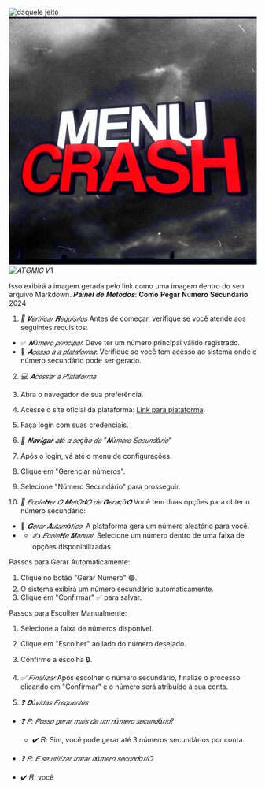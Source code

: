![daquele jeito](https://dummyimage.com/800x400/000/0000ff&text=ATOMIC+PAINEL)
![Texto alternativo](img/perfil/crash.jpg)
![𝐴𝑇𝛩𝑀𝐼𝐶 𝑉1](https://readme-typing-svg.herokuapp.com/?font=mono&size=50&duration=5000&color=0000FF&center=falso&vCenter=falso&lines=%F0%9D%90%8F%F0%9D%90%80%F0%9D%90%88%F0%9D%90%8D%F0%9D%90%84%F0%9D%90%8B%20%20%F0%9D%90%B4%F0%9D%91%87%F0%9D%9B%A9%F0%9D%91%80%F0%9D%90%BC%F0%9D%90%B6%20%F0%9D%91%891%20%20%F0%9F%8C%8A;+%F0%9D%90%81%F0%9D%90%B2%20%F0%9D%90%91%F0%9D%90%80%F0%9D%90%91%F0%9D%90%8E%20%F0%9D%90%8C%F0%9D%90%8E%F0%9D%90%83%F0%9D%90%99%20e;+%F0%9D%90%83%F0%9D%90%91%F0%9D%90%80%F0%9D%90%86%F0%9D%90%8E%F0%9D%90%8D%20%F0%9D%90%8C%F0%9D%90%8E%F0%9D%90%83%F0%9D%90%83%F0%9D%90%84%F0%9D%90%91;+%F0%9F%94%A5%20%F0%9D%90%93%F0%9D%90%94%F0%9D%90%83%F0%9D%90%8E%20%F0%9D%90%8D%F0%9D%90%8E%F0%9D%90%92%F0%9D%90%92%F0%9D%90%8E%20%F0%9F%94%A5)

Isso exibirá a imagem gerada pelo link como uma imagem dentro do seu arquivo Markdown.
𝑷𝒂𝒊𝒏𝒆𝒍 𝒅𝒆 𝑴𝒆𝒕𝒐𝒅𝒐𝒔: 𝐂𝐨𝐦𝐨 𝐏𝐞𝐠𝐚𝐫 𝐍ú𝐦𝐞𝐫𝐨 𝐒𝐞𝐜𝐮𝐧𝐝á𝐫𝐢𝐨 2024

1. *🔎 𝑽𝑒𝑟𝑖𝑓𝑖𝑐𝑎𝑟 𝑹𝑒𝑞𝑢𝑖𝑠𝑖𝑡𝑜𝑠*
Antes de começar, verifique se você atende aos seguintes requisitos:
- ✅ *𝑵ú𝑚𝑒𝑟𝑜 𝑝𝑟𝑖𝑛𝑐𝑖𝑝𝑎𝑙*: Deve ter um número principal válido registrado.
- 🔑 *𝑨𝑐𝑒𝑠𝑠𝑜 𝑎 𝑎 𝑝𝑙𝑎𝑡𝑎𝑓𝑜𝑟𝑚𝑎*: Verifique se você tem acesso ao sistema onde o número secundário pode ser gerado.

2. *💻 𝑨𝑐𝑒𝑠𝑠𝑎𝑟 𝑎 𝑃𝑙𝑎𝑡𝑎𝑓𝑜𝑟𝑚𝑎*
1. Abra o navegador de sua preferência.
2. Acesse o site oficial da plataforma: [Link para plataforma](https://www.exemplo.com).
3. Faça login com suas credenciais.

3. *📂 𝑵𝒂𝒗𝒊𝒈𝒂𝒓 𝑎𝒕é 𝑎 𝑠𝑒çã𝑜 𝑑𝑒 "𝑵ú𝑚𝑒𝑟𝑜 𝑆𝑒𝑐𝑢𝑛𝑑á𝑟𝑖𝑜"*
1. Após o login, vá até o menu de configurações.
2. Clique em "Gerenciar números".
3. Selecione "Número Secundário" para prosseguir.

4. *🔧 𝐸𝑐𝑜𝑙𝑒𝑯𝑒𝑟 𝑂 𝑴𝑒𝑡𝑂𝒅𝑂 𝑑𝑒 𝑮𝑒𝑟𝑎çã𝑶*
Você tem duas opções para obter o número secundário:
- 🎲 *𝑮𝑒𝑟𝑎𝑟 𝑨𝑢𝑡𝑎𝑚á𝑡𝑖𝑐𝑜*: A plataforma gera um número aleatório para você.
- - ✍️ *𝐸𝑐𝑜𝑙𝑒𝑯𝑒 𝑴𝑎𝑛𝑢𝑎𝑙*: Selecione um número dentro de uma faixa de opções disponibilizadas.

Passos para Gerar Automaticamente:
1. Clique no botão "Gerar Número" 🟢.
2. O sistema exibirá um número secundário automaticamente.
3. Clique em "Confirmar" ✅ para salvar.

Passos para Escolher Manualmente:
1. Selecione a faixa de números disponível.
2. Clique em "Escolher" ao lado do número desejado.
3. Confirme a escolha 🔒.

5. *✅ 𝐹𝑖𝑛𝑎𝑙𝑖𝑧𝑎𝑟*
Após escolher o número secundário, finalize o processo clicando em "Confirmar" e o número será atribuído à sua conta.

6. *❓ 𝑫ú𝑣𝑖𝑑𝑎𝑠 𝐹𝑟𝑒𝑞𝑢𝑒𝑛𝑡𝑒𝑠*
- *❓ 𝑃: 𝑃𝑜𝑠𝑠𝑜 𝑔𝑒𝑟𝑎𝑟 𝑚𝑎𝑖𝑠 𝑑𝑒 𝑢𝑚 𝑛ú𝑚𝑒𝑟𝑜 𝑠𝑒𝑐𝑢𝑛𝑑á𝑟𝑖𝑜?*
  - ✔️ 𝑅: Sim, você pode gerar até 3 números secundários por conta.

- *❓ 𝑃: 𝐸 𝑠𝑒 𝑢𝑡𝑖𝑙𝑖𝑧𝑎𝑟 𝑡𝑟𝑎𝑡𝑎𝑟 𝑛ú𝑚𝑒𝑟𝑜 𝑠𝑒𝑐𝑢𝑛𝑑á𝑟𝑖𝑂*
- ✔️ 𝑅: você
